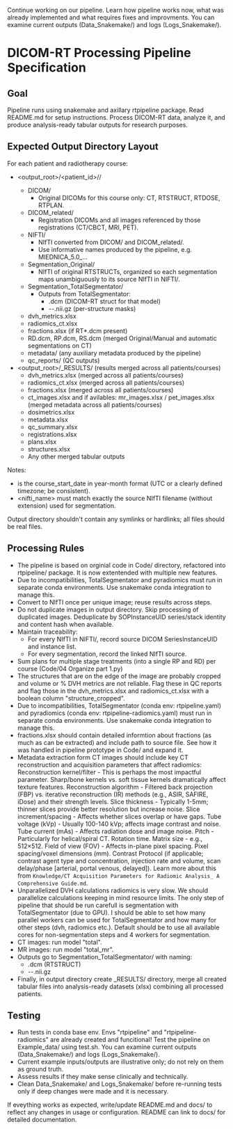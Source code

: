 Continue working on our pipeline. Learn how pipeline works now, what was already implemented and what requires fixes and improvments. You can examine current outputs (Data_Snakemake/) and logs (Logs_Snakemake/).

# DICOM-RT Processing Pipeline Specification

## Goal
Pipeline runs using snakemake and axillary rtpipeline package. Read README.md for setup instructions.
Process DICOM-RT data, analyze it, and produce analysis-ready tabular outputs for research purposes.

## Expected Output Directory Layout
For each patient and radiotherapy course:
- <output_root>/<patient_id>/<YYYY-MM>/
  - DICOM/
    - Original DICOMs for this course only: CT, RTSTRUCT, RTDOSE, RTPLAN.
  - DICOM_related/
    - Registration DICOMs and all images referenced by those registrations (CT/CBCT, MRI, PET).
  - NIFTI/
    - NIfTI converted from DICOM/ and DICOM_related/.
    - Use informative names produced by the pipeline, e.g. MIEDNICA_5.0_...
  - Segmentation_Original/
    - NIfTI of original RTSTRUCTs, organized so each segmentation maps unambiguously to its source NIfTI in NIFTI/.
  - Segmentation_TotalSegmentator/
    - Outputs from TotalSegmentator:
      - <model>.dcm (DICOM-RT struct for that model)
      - <model>--<structure>.nii.gz (per-structure masks)
  - dvh_metrics.xlsx
  - radiomics_ct.xlsx
  - fractions.xlsx (if RT*.dcm present)
  - RD.dcm, RP.dcm, RS.dcm (merged Original/Manual and automatic segmentations on CT)
  - metadata/ (any auxiliary metadata produced by the pipeline)
  - qc_reports/ (QC outputs)
- <output_root>/_RESULTS/ (results merged across all patients/courses)
  - dvh_metrics.xlsx (merged across all patients/courses)
  - radiomics_ct.xlsx (merged across all patients/courses)
  - fractions.xlsx (merged across all patients/courses)
  - ct_images.xlsx and if avilables: mr_images.xlsx / pet_images.xlsx (merged metadata across all patients/courses)
  - dosimetrics.xlsx
  - metadata.xlsx
  - qc_summary.xlsx
  - registrations.xlsx
  - plans.xlsx
  - structures.xlsx
  - Any other merged tabular outputs

Notes:
- <YYYY-MM> is the course_start_date in year-month format (UTC or a clearly defined timezone; be consistent).
- <nifti_name> must match exactly the source NIfTI filename (without extension) used for segmentation.

Output directory shouldn't contain any symlinks or hardlinks; all files should be real files.

## Processing Rules
- The pipeline is based on orginial code in Code/ directory, refactored into rtpipeline/ package. It is now extentended with multiple new features.
- Due to incompatibilities, TotalSegmentator and pyradiomics must run in separate conda environments. Use snakemake conda integration to manage this.
- Convert to NIfTI once per unique image; reuse results across steps.
- Do not duplicate images in output directory. Skip processing of duplicated images. Deduplicate by SOPInstanceUID series/stack identity and content hash when available.
- Maintain traceability:
  - For every NIfTI in NIFTI/, record source DICOM SeriesInstanceUID and instance list.
  - For every segmentation, record the linked NIfTI source.
- Sum plans for multiple stage treatments (into a single RP and RD) per course (Code/04 Organize part 1.py)
- The structures that are on the edge of the image are probably cropped and volume or % DVH metrics are not reliable. Flag these in QC reports and flag those in the dvh_metrics.xlsx and radiomics_ct.xlsx with a boolean column "structure_cropped".
- Due to incompatibilities, TotalSegmentator (conda env: rtpipeline.yaml) and pyradiomics (conda env: rtpipeline-radiomics.yaml) must run in separate conda environments. Use snakemake conda integration to manage this.
- fractions.xlsx should contain detailed informtion about fractions (as much as can be extracted) and include path to source file. See how it was handled in pipeline prototype in Code/ and expand it.
- Metadata extraction form CT images should include key CT reconstruction and acquisition parameters that affect radiomics: Reconstruction kernel/filter - This is perhaps the most impactful parameter. Sharp/bone kernels vs. soft tissue kernels dramatically affect texture features.  Reconstruction algorithm - Filtered back projection (FBP) vs. iterative reconstruction (IR) methods (e.g., ASIR, SAFIRE, iDose) and their strength levels. Slice thickness - Typically 1-5mm; thinner slices provide better resolution but increase noise. Slice increment/spacing - Affects whether slices overlap or have gaps. Tube voltage (kVp) - Usually 100-140 kVp; affects image contrast and noise.  Tube current (mAs) - Affects radiation dose and image noise. Pitch - Particularly for helical/spiral CT. Rotation time. Matrix size - e.g., 512×512. Field of view (FOV) - Affects in-plane pixel spacing.  Pixel spacing/voxel dimensions (mm). Contrast Protocol (if applicable;  contrast agent type and concentration, injection rate and volume, scan delay/phase [arterial, portal venous, delayed]). Learn more about this from `Knowledge/CT Acquisition Parameters for Radiomic Analysis_ A Comprehensive Guide.md`. 
- Unparallelized DVH calculations radiomics is very slow. We should parallelize calculations keeping in mind resource limits. The only step of pipeline that should be run carefull is segmentation with TotalSegmentator (due to GPU). I should be able to set how many parallel workers can be used for TotalSegmentator and how many for other steps (dvh, radiomics etc.). Default should be to use all available cores for non-segmentation steps and 4 workers for segmentation.
- CT images: run model "total".
- MR images: run model "total_mr".
- Outputs go to Segmentation_TotalSegmentator/ with naming:
  - <model>.dcm (RTSTRUCT)
  - <model>--<structure>.nii.gz
- Finally, in output directory create _RESULTS/ directory, merge all created tabular files into analysis-ready datasets (xlsx) combining all processed patients.

## Testing
- Run tests in conda base env. Envs "rtpipeline" and "rtpipeline-radiomics" are already created and funcitional! Test the pipeline on Example_data/ using test.sh. You can examine current outputs (Data_Snakemake/) and logs (Logs_Snakemake/).
- Current example inputs/outputs are illustrative only; do not rely on them as ground truth.
- Assess results if they make sense clinically and technically.
- Clean Data_Snakemake/ and Logs_Snakemake/ before re-running tests only if deep changes were made and it is necessary.

If eveything works as expected, write/update README.md and docs/ to reflect any changes in usage or configuration. README can link to docs/ for detailed documentation.
